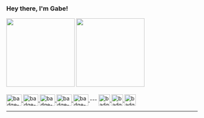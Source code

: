 ### Hey there, I'm Gabe!
<div>
  <img height="180em" src="https://github-readme-stats.vercel.app/api?username=gabrielborgesdm&count_private=true&show_icons=true&theme=dracula" />
  <img height="180em" src="https://github-readme-stats.vercel.app/api/top-langs?username=gabrielborgesdm&layout=compact&langs_count=16&theme=dracula" />
</div>

<div style="display: inline-block">
  <br />
    <a href="https://github.com/gabrielborgesdm/gabrielborgesdm">
      <img align="center" alt="badge-javascript" height="30" width="40" src='https://cdn.jsdelivr.net/gh/devicons/devicon/icons/javascript/javascript-plain.svg'>
    </a>
    <a href="https://github.com/gabrielborgesdm/gabrielborgesdm">
      <img align="center" alt="badge-typescript" height="30" width="40" src='https://cdn.jsdelivr.net/gh/devicons/devicon/icons/typescript/typescript-plain.svg'>
    </a>
    <a href="https://github.com/gabrielborgesdm/gabrielborgesdm">
      <img align="center" alt="badge-node" height="30" width="40" src='https://cdn.jsdelivr.net/gh/devicons/devicon/icons/nodejs/nodejs-plain.svg'>
    </a>
    <a href="https://github.com/gabrielborgesdm/gabrielborgesdm">
      <img align="center" alt="badge-react" height="30" width="40" src='https://cdn.jsdelivr.net/gh/devicons/devicon/icons/react/react-original.svg'>
    </a>
    <a href="https://github.com/gabrielborgesdm/gabrielborgesdm">
      <img align="center" alt="badge-kotlin" height="30" width="40" src='https://cdn.jsdelivr.net/gh/devicons/devicon/icons/kotlin/kotlin-original.svg'>
    </a>
    ---
    <a href="https://stackoverflow.com/users/9489001/gabriel-borges" target="_blank">
      <img align="center" alt="badge-stack-overflow" height="30" src='https://aleen42.github.io/badges/src/stackoverflow.svg'>
    </a>
    <a href="https://www.linkedin.com/in/borgesmoraes/" target="_blank">
      <img align="center" alt="badge-linkedin" height="30" src='https://img.shields.io/badge/LinkedIn-0077B5?style=for-the-badge&logo=linkedin&logoColor=white'>
    </a>
    <a href="https://twitter.com/Gabriel09914815" target="_blank">
      <img align="center" alt="badge-twitter" height="30" src='https://img.shields.io/badge/Twitter-1DA1F2?style=for-the-badge&logo=twitter&logoColor=white'>
    </a>
    
</div>
<hr />
